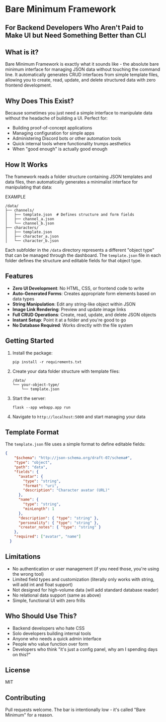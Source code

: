 # Bare Minimum Framework

## For Backend Developers Who Aren't Paid to Make UI but Need Something Better than CLI

## What is it?

Bare Minimum Framework is exactly what it sounds like - the absolute bare minimum interface for managing JSON data without touching the command line. It automatically generates CRUD interfaces from simple template files, allowing you to create, read, update, and delete structured data with zero frontend development.

## Why Does This Exist?

Because sometimes you just need a simple interface to manipulate data without the headache of building a UI. Perfect for:

- Building proof-of-concept applications
- Managing configuration for simple apps
- Administering Discord bots or other automation tools
- Quick internal tools where functionality trumps aesthetics
- When "good enough" is actually good enough

## How It Works

The framework reads a folder structure containing JSON templates and data files, then automatically generates a minimalist interface for manipulating that data:

EXAMPLE

```
/data/
├── channels/
│   ├── template.json  # Defines structure and form fields
│   ├── channel_a.json
│   └── channel_b.json
├── characters/
│   ├── template.json
│   ├── character_a.json
│   └── character_b.json
```

Each subfolder in the `/data` directory represents a different "object type" that can be managed through the dashboard. The `template.json` file in each folder defines the structure and editable fields for that object type.

## Features

- **Zero UI Development**: No HTML, CSS, or frontend code to write
- **Auto-Generated Forms**: Creates appropriate form elements based on data types
- **String Manipulation**: Edit any string-like object within JSON
- **Image Link Rendering**: Preview and update image links
- **Full CRUD Operations**: Create, read, update, and delete JSON objects
- **Instant Setup**: Point it at a folder and you're good to go
- **No Database Required**: Works directly with the file system

## Getting Started

1. Install the package:
   ```
   pip install -r requirements.txt
   ```

2. Create your data folder structure with template files:
   ```
   /data/
   └── your-object-type/
       └── template.json
   ```

3. Start the server:
   ```
   flask --app webapp.app run
   ```

4. Navigate to `http://localhost:5000` and start managing your data

## Template Format

The `template.json` file uses a simple format to define editable fields:

```json
{
    "$schema": "http://json-schema.org/draft-07/schema#",
    "type": "object",
    "path": "data", 
    "fields": {
      "avatar": {
        "type": "string",
        "format": "uri",
        "description": "Character avatar (URL)"
      },
      "name": {
        "type": "string",
        "minLength": 1
      },
      "description": { "type": "string" },
      "personality": { "type": "string" },
      "creator_notes": { "type": "string" }
    },
    "required": ["avatar", "name"]
  }
```

## Limitations

- No authentication or user management (if you need those,  you're using the wrong tool)
- Limited field types and customization (literally only works with string, will add int and float support)
- Not designed for high-volume data (will add standard database reader)
- No relational data support (same as above)
- Simple, functional UI with zero frills 

## Who Should Use This?

- Backend developers who hate CSS
- Solo developers building internal tools
- Anyone who needs a quick admin interface
- People who value function over form
- Developers who think "it's just a config panel, why am I spending days on this?"

## License

MIT

## Contributing

Pull requests welcome. The bar is intentionally low - it's called "Bare Minimum" for a reason.
